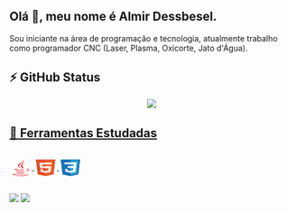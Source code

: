 ## Olá 🤙, meu nome é Almir Dessbesel.

Sou iniciante na área de programação e tecnologia, atualmente trabalho como programador CNC (Laser, Plasma, Oxicorte, Jato d'Água).

## ⚡ GitHub Status
<div align="center">
  <a href="https://github.com/AlmirDessbesel">
  <img height="180em" src="https://github-readme-stats.vercel.app/api?username=AlmirDessbesel&show_icons=true&theme=dark&include_all_commits=true&count_private=true"/>
  </div>
  
 ## 🦾 Ferramentas Estudadas 
<div style="display: inline_block"><br>
  <img align="center" alt="Rafa-Js" height="30" width="40" src="https://raw.githubusercontent.com/devicons/devicon/master/icons/java/java-plain.svg">
  <img align="center" alt="Rafa-HTML" height="30" width="40" src="https://raw.githubusercontent.com/devicons/devicon/master/icons/html5/html5-original.svg">
  <img align="center" alt="Rafa-CSS" height="30" width="40" src="https://raw.githubusercontent.com/devicons/devicon/master/icons/css3/css3-original.svg">
 </div>
  
  ##
 
<div> 
  
  <a href="https://instagram.com/dessbeselb" target="_blank"><img src="https://img.shields.io/badge/-Instagram-%23E4405F?style=for-the-badge&logo=instagram&logoColor=white" target="_blank"></a>
  <a href="https://www.linkedin.com/in/almir-dessbesel-92a50710b" target="_blank"><img src="https://img.shields.io/badge/-LinkedIn-%230077B5?style=for-the-badge&logo=linkedin&logoColor=white" target="_blank"></a> 
 
 </div>
